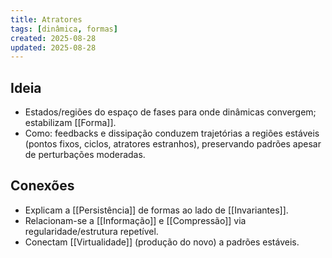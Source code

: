 ```yaml
---
title: Atratores
tags: [dinâmica, formas]
created: 2025-08-28
updated: 2025-08-28
---
```


## Ideia
- Estados/regiões do espaço de fases para onde dinâmicas convergem; estabilizam [[Forma]].
- Como: feedbacks e dissipação conduzem trajetórias a regiões estáveis (pontos fixos, ciclos, atratores estranhos), preservando padrões apesar de perturbações moderadas.

## Conexões
- Explicam a [[Persistência]] de formas ao lado de [[Invariantes]].
- Relacionam-se a [[Informação]] e [[Compressão]] via regularidade/estrutura repetível.
- Conectam [[Virtualidade]] (produção do novo) a padrões estáveis.
